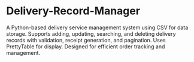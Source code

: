 # Delivery-Record-Manager
A Python-based delivery service management system using CSV for data storage. Supports adding, updating, searching, and deleting delivery records with validation, receipt generation, and pagination. Uses PrettyTable for display. Designed for efficient order tracking and management.
